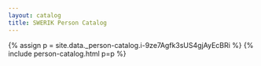 ```yaml
---
layout: catalog
title: SWERIK Person Catalog
---
```

{% assign p = site.data._person-catalog.i-9ze7Agfk3sUS4gjAyEcBRi %}
{% include person-catalog.html p=p %}

